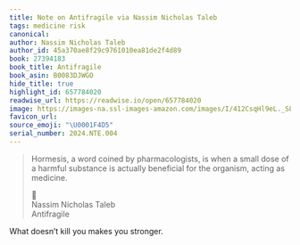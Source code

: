 ```yaml
---
title: Note on Antifragile via Nassim Nicholas Taleb
tags: medicine risk
canonical:
author: Nassim Nicholas Taleb
author_id: 45a370ae8f29c9761010ea81de2f4d89
book: 27394183
book_title: Antifragile
book_asin: B0083DJWGO
hide_title: true
highlight_id: 657784020
readwise_url: https://readwise.io/open/657784020
image: https://images-na.ssl-images-amazon.com/images/I/412CsqHl9eL._SL200_.jpg
favicon_url:
source_emoji: "\U0001F4D5"
serial_number: 2024.NTE.004
---
```

> Hormesis, a word coined by pharmacologists, is when a small dose of a harmful substance is actually beneficial for the organism, acting as medicine.
> <div class="quoteback-footer"><div class="quoteback-avatar"><span class="mini-emoji"> 📕</span></div><div class="quoteback-metadata"><div class="metadata-inner"><span style="display:none">FROM:</span><div aria-label="Nassim Nicholas Taleb" class="quoteback-author"> Nassim Nicholas Taleb</div><div aria-label="Antifragile" class="quoteback-title"> Antifragile</div></div></div></div>

What doesn’t kill you makes you stronger.